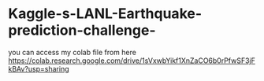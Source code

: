 # Kaggle-s-LANL-Earthquake-prediction-challenge-

you can access my colab file from here
https://colab.research.google.com/drive/1sVxwbYikf1XnZaCO6b0rPfwSF3jFkBAv?usp=sharing
